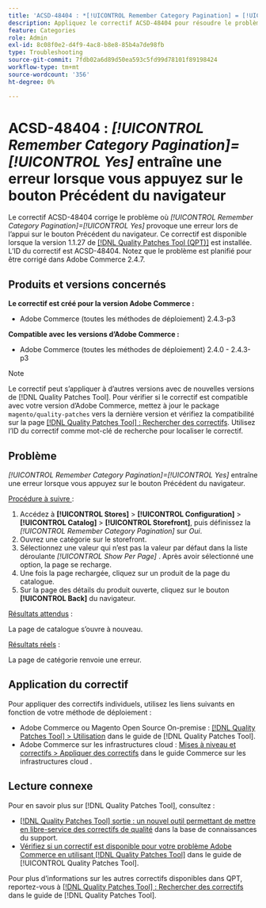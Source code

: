 ```yaml
---
title: 'ACSD-48404 : *[!UICONTROL Remember Category Pagination] = [!UICONTROL Yes]* entraîne une erreur lors de l’appui sur le bouton Précédent du navigateur'
description: Appliquez le correctif ACSD-48404 pour résoudre le problème d’Adobe Commerce où *[!UICONTROL Remember Category Pagination] = [!UICONTROL Yes]* provoque une erreur lors de l’appui sur le bouton Précédent du navigateur.
feature: Categories
role: Admin
exl-id: 8c08f0e2-d4f9-4ac8-b8e8-85b4a7de98fb
type: Troubleshooting
source-git-commit: 7fdb02a6d89d50ea593c5fd99d78101f89198424
workflow-type: tm+mt
source-wordcount: '356'
ht-degree: 0%

---
```


# ACSD-48404 : *[!UICONTROL Remember Category Pagination]=[!UICONTROL Yes]* entraîne une erreur lorsque vous appuyez sur le bouton Précédent du navigateur

Le correctif ACSD-48404 corrige le problème où *[!UICONTROL Remember Category Pagination]=[!UICONTROL Yes]* provoque une erreur lors de l’appui sur le bouton Précédent du navigateur. Ce correctif est disponible lorsque la version 1.1.27 de [[!DNL Quality Patches Tool (QPT)]](https://experienceleague.adobe.com/fr/docs/commerce-operations/tools/quality-patches-tool/quality-patches-tool-to-self-serve-quality-patches) est installée. L’ID du correctif est ACSD-48404. Notez que le problème est planifié pour être corrigé dans Adobe Commerce 2.4.7.

## Produits et versions concernés

**Le correctif est créé pour la version Adobe Commerce :**

* Adobe Commerce (toutes les méthodes de déploiement) 2.4.3-p3

**Compatible avec les versions d’Adobe Commerce :**

* Adobe Commerce (toutes les méthodes de déploiement) 2.4.0 - 2.4.3-p3

>[!NOTE]
>
>Le correctif peut s’appliquer à d’autres versions avec de nouvelles versions de [!DNL Quality Patches Tool]. Pour vérifier si le correctif est compatible avec votre version d’Adobe Commerce, mettez à jour le package `magento/quality-patches` vers la dernière version et vérifiez la compatibilité sur la page [[!DNL Quality Patches Tool] : Rechercher des correctifs](https://experienceleague.adobe.com/tools/commerce-quality-patches/index.html?lang=fr). Utilisez l’ID du correctif comme mot-clé de recherche pour localiser le correctif.

## Problème

*[!UICONTROL Remember Category Pagination]=[!UICONTROL Yes]* entraîne une erreur lorsque vous appuyez sur le bouton Précédent du navigateur.


<u>Procédure à suivre </u> :

1. Accédez à **[!UICONTROL Stores]** > **[!UICONTROL Configuration]** > **[!UICONTROL Catalog]** > **[!UICONTROL Storefront]**, puis définissez la *[!UICONTROL Remember Category Pagination]* sur *Oui*.
1. Ouvrez une catégorie sur le storefront.
1. Sélectionnez une valeur qui n’est pas la valeur par défaut dans la liste déroulante *[!UICONTROL Show Per Page]* . Après avoir sélectionné une option, la page se recharge.
1. Une fois la page rechargée, cliquez sur un produit de la page du catalogue.
1. Sur la page des détails du produit ouverte, cliquez sur le bouton **[!UICONTROL Back]** du navigateur.

<u>Résultats attendus</u> :

La page de catalogue s’ouvre à nouveau.

<u>Résultats réels</u> :

La page de catégorie renvoie une erreur.

## Application du correctif

Pour appliquer des correctifs individuels, utilisez les liens suivants en fonction de votre méthode de déploiement :

* Adobe Commerce ou Magento Open Source On-premise : [[!DNL Quality Patches Tool] > Utilisation](/help/tools/quality-patches-tool/usage.md) dans le guide de [!DNL Quality Patches Tool].
* Adobe Commerce sur les infrastructures cloud : [Mises à niveau et correctifs > Appliquer des correctifs](https://experienceleague.adobe.com/docs/commerce-cloud-service/user-guide/develop/upgrade/apply-patches.html?lang=fr) dans le guide Commerce sur les infrastructures cloud .

## Lecture connexe

Pour en savoir plus sur [!DNL Quality Patches Tool], consultez :

* [[!DNL Quality Patches Tool] sortie : un nouvel outil permettant de mettre en libre-service des correctifs de qualité](https://experienceleague.adobe.com/fr/docs/commerce-operations/tools/quality-patches-tool/quality-patches-tool-to-self-serve-quality-patches) dans la base de connaissances du support.
* [Vérifiez si un correctif est disponible pour votre problème Adobe Commerce en utilisant [!DNL Quality Patches Tool]](/help/tools/quality-patches-tool/patches-available-in-qpt/check-patch-for-magento-issue-with-magento-quality-patches.md) dans le guide de [!UICONTROL Quality Patches Tool].


Pour plus d’informations sur les autres correctifs disponibles dans QPT, reportez-vous à [[!DNL Quality Patches Tool] : Rechercher des correctifs](https://experienceleague.adobe.com/tools/commerce-quality-patches/index.html?lang=fr) dans le guide de [!DNL Quality Patches Tool].
